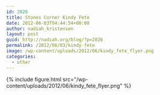 ```yaml
---
id: 2026
title: Stones Corner Kindy Fete
date: 2012-06-03T04:44:54+00:00
author: nadiah_kristensen
layout: post
guid: http://nadiah.org/blog/?p=2026
permalink: /2012/06/03/kindy-fete
image: /wp-content/uploads/2012/06/kindy_fete_flyer.png
categories:
  - other
---
```


{%
    include figure.html
    src="/wp-content/uploads/2012/06/kindy_fete_flyer.png"
%}

